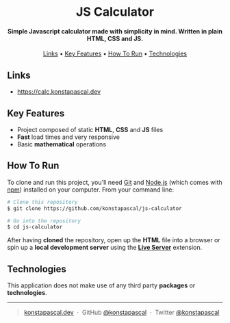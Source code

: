 <h1 align="center">
  JS Calculator
  <br>
</h1>

<h4 align="center">Simple Javascript calculator made with simplicity in mind. Written in plain HTML, CSS and JS.</h4>

<p align="center">
  <a href="#links">Links</a> •
  <a href="#key-features">Key Features</a> •
  <a href="#how-to-run">How To Run</a> •
  <a href="#technologies">Technologies</a>
</p>

## Links

-  https://calc.konstapascal.dev

## Key Features

-  Project composed of static **HTML**, **CSS** and **JS** files
-  **Fast** load times and very responsive
-  Basic **mathematical** operations

## How To Run

To clone and run this project, you'll need [Git](https://git-scm.com) and [Node.js](https://nodejs.org/en/download/) (which comes with [npm](http://npmjs.com)) installed on your computer. From your command line:

```bash
# Clone this repository
$ git clone https://github.com/konstapascal/js-calculator

# Go into the repository
$ cd js-calculator
```

After having **cloned** the repository, open up the **HTML** file into a browser or spin up a **local development server** using the [**Live Server**](https://marketplace.visualstudio.com/items?itemName=ritwickdey.LiveServer) extension.

## Technologies

This application does not make use of any third party **packages** or **technologies**.

---

> [konstapascal.dev](https://konstapascal.dev) &nbsp;&middot;&nbsp;
> GitHub [@konstapascal](https://github.com/konstapascal) &nbsp;&middot;&nbsp;
> Twitter [@konstapascal](https://twitter.com/konstapascal)
